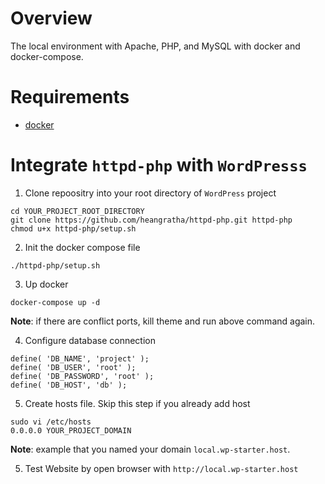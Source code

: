 # Overview
The local environment with Apache, PHP, and MySQL with docker and docker-compose.

# Requirements

- [docker](https://docs.docker.com/install/)

# Integrate `httpd-php` with `WordPresss`

1. Clone repoositry into your root directory of `WordPress` project
```
cd YOUR_PROJECT_ROOT_DIRECTORY
git clone https://github.com/heangratha/httpd-php.git httpd-php
chmod u+x httpd-php/setup.sh
```

2. Init the docker compose file
```
./httpd-php/setup.sh
```

3. Up docker
```
docker-compose up -d
```

__Note__: if there are conflict ports, kill theme and run above command again.

4. Configure database connection
```
define( 'DB_NAME', 'project' );
define( 'DB_USER', 'root' );
define( 'DB_PASSWORD', 'root' );
define( 'DB_HOST', 'db' );
```
 
5. Create hosts file. Skip this step if you already add host
```
sudo vi /etc/hosts
0.0.0.0 YOUR_PROJECT_DOMAIN
```

__Note__: example that you named your domain `local.wp-starter.host`.

5. Test Website by open browser with `http://local.wp-starter.host`

